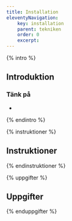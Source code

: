 ```yaml
---
title: Installation
eleventyNavigation:
    key: installation
    parent: tekniken
    order: 0
    excerpt: 
---
```

{% intro %}

## Introduktion


### Tänk på
 -

{% endintro %}

{% instruktioner %}

## Instruktioner

{% endinstruktioner %}

{% uppgifter %}

## Uppgifter

{% enduppgifter %}